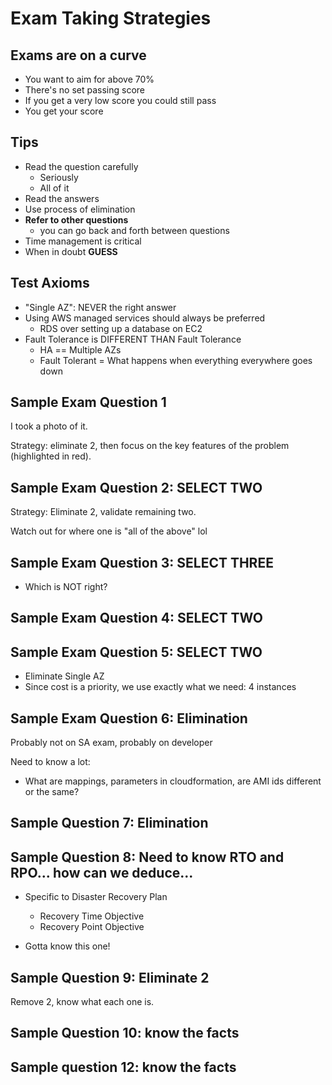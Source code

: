 # Exam Taking Strategies


## Exams are on a curve

- You want to aim for above 70%
- There's no set passing score
- If you get a very low score you could still pass
- You get your score


## Tips

- Read the question carefully
  - Seriously
  - All of it
- Read the answers
- Use process of elimination
- **Refer to other questions**
  - you can go back and forth between questions
- Time management is critical
- When in doubt **GUESS**



## Test Axioms

- "Single AZ": NEVER the right answer
- Using AWS managed services should always be preferred
  - RDS over setting up a database on EC2
- Fault Tolerance is DIFFERENT THAN Fault Tolerance
  - HA == Multiple AZs
  - Fault Tolerant = What happens when everything everywhere goes down


## Sample Exam Question 1

I took a photo of it.

Strategy: eliminate 2, then focus on the key features of the problem (highlighted in red).

## Sample Exam Question 2: SELECT TWO

Strategy: Eliminate 2, validate remaining two.

Watch out for where one is "all of the above" lol


## Sample Exam Question 3: SELECT THREE

- Which is NOT right?

## Sample Exam Question 4: SELECT TWO


## Sample Exam Question 5: SELECT TWO

- Eliminate Single AZ
- Since cost is a priority, we use exactly what we need: 4 instances


## Sample Exam Question 6: Elimination

Probably not on SA exam, probably on developer

Need to know a lot:
  - What are mappings, parameters in cloudformation, are AMI ids different or the same?


## Sample Question 7: Elimination

## Sample Question 8: Need to know RTO and RPO... how can we deduce...

- Specific to Disaster Recovery Plan
  - Recovery Time Objective
  - Recovery Point Objective

- Gotta know this one!


## Sample Question 9: Eliminate 2

Remove 2, know what each one is.


## Sample Question 10: know the facts

## Sample question 12: know the facts
